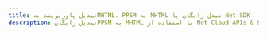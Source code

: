 ---title: تبدیل پاورپوینت بهMHTML، PPSM به MHTML مبدل رایگان یا Net SDKdescription: تبدیل رایگانPPSM به MHTML با استفاده از Net Cloud APIs & SDK. همچنین اسناد Microsoft PowerPoint را در Cloud ایجاد، ویرایش و رندر کنید.---